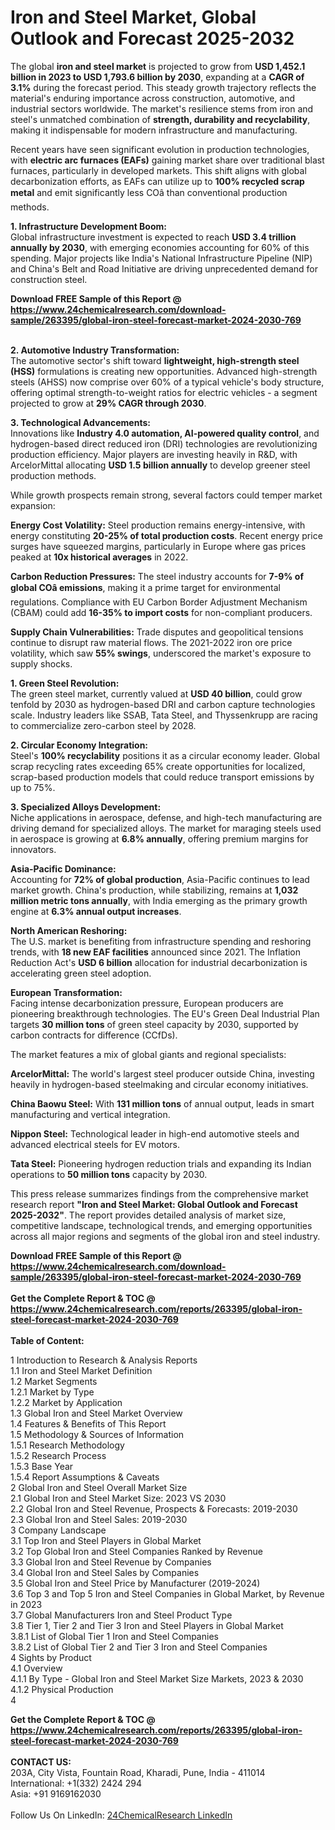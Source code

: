<h1>Iron and Steel Market, Global Outlook and Forecast 2025-2032</h1><p>The global <strong>iron and steel market</strong> is projected to grow from <strong>USD 1,452.1 billion in 2023 to USD 1,793.6 billion by 2030</strong>, expanding at a <strong>CAGR of 3.1%</strong> during the forecast period. This steady growth trajectory reflects the material's enduring importance across construction, automotive, and industrial sectors worldwide. The market's resilience stems from iron and steel's unmatched combination of <strong>strength, durability and recyclability</strong>, making it indispensable for modern infrastructure and manufacturing.</p><p>Recent years have seen significant evolution in production technologies, with <strong>electric arc furnaces (EAFs)</strong> gaining market share over traditional blast furnaces, particularly in developed markets. This shift aligns with global decarbonization efforts, as EAFs can utilize up to <strong>100% recycled scrap metal</strong> and emit significantly less COâ than conventional production methods.</p><p><strong>1. Infrastructure Development Boom:</strong><br>
Global infrastructure investment is expected to reach <strong>USD 3.4 trillion annually by 2030</strong>, with emerging economies accounting for 60% of this spending. Major projects like India's National Infrastructure Pipeline (NIP) and China's Belt and Road Initiative are driving unprecedented demand for construction steel.</p><div><b>Download FREE Sample of this Report @ 
            <a href="https://www.24chemicalresearch.com/download-sample/263395/global-iron-steel-forecast-market-2024-2030-769">
            https://www.24chemicalresearch.com/download-sample/263395/global-iron-steel-forecast-market-2024-2030-769</a></b></div><br><p><strong>2. Automotive Industry Transformation:</strong><br>
The automotive sector's shift toward <strong>lightweight, high-strength steel (HSS)</strong> formulations is creating new opportunities. Advanced high-strength steels (AHSS) now comprise over 60% of a typical vehicle's body structure, offering optimal strength-to-weight ratios for electric vehicles - a segment projected to grow at <strong>29% CAGR through 2030</strong>.</p><p><strong>3. Technological Advancements:</strong><br>
Innovations like <strong>Industry 4.0 automation, AI-powered quality control</strong>, and hydrogen-based direct reduced iron (DRI) technologies are revolutionizing production efficiency. Major players are investing heavily in R&amp;D, with ArcelorMittal allocating <strong>USD 1.5 billion annually</strong> to develop greener steel production methods.</p><p>While growth prospects remain strong, several factors could temper market expansion:</p><p><strong>Energy Cost Volatility:</strong> Steel production remains energy-intensive, with energy constituting <strong>20-25% of total production costs</strong>. Recent energy price surges have squeezed margins, particularly in Europe where gas prices peaked at <strong>10x historical averages</strong> in 2022.</p><p><strong>Carbon Reduction Pressures:</strong> The steel industry accounts for <strong>7-9% of global COâ emissions</strong>, making it a prime target for environmental regulations. Compliance with EU Carbon Border Adjustment Mechanism (CBAM) could add <strong>16-35% to import costs</strong> for non-compliant producers.</p><p><strong>Supply Chain Vulnerabilities:</strong> Trade disputes and geopolitical tensions continue to disrupt raw material flows. The 2021-2022 iron ore price volatility, which saw <strong>55% swings</strong>, underscored the market's exposure to supply shocks.</p><p><strong>1. Green Steel Revolution:</strong><br>
The green steel market, currently valued at <strong>USD 40 billion</strong>, could grow tenfold by 2030 as hydrogen-based DRI and carbon capture technologies scale. Industry leaders like SSAB, Tata Steel, and Thyssenkrupp are racing to commercialize zero-carbon steel by 2028.</p><p><strong>2. Circular Economy Integration:</strong><br>
Steel's <strong>100% recyclability</strong> positions it as a circular economy leader. Global scrap recycling rates exceeding 65% create opportunities for localized, scrap-based production models that could reduce transport emissions by up to 75%.</p><p><strong>3. Specialized Alloys Development:</strong><br>
Niche applications in aerospace, defense, and high-tech manufacturing are driving demand for specialized alloys. The market for maraging steels used in aerospace is growing at <strong>6.8% annually</strong>, offering premium margins for innovators.</p><p><strong>Asia-Pacific Dominance:</strong><br>
Accounting for <strong>72% of global production</strong>, Asia-Pacific continues to lead market growth. China's production, while stabilizing, remains at <strong>1,032 million metric tons annually</strong>, with India emerging as the primary growth engine at <strong>6.3% annual output increases</strong>.</p><p><strong>North American Reshoring:</strong><br>
The U.S. market is benefiting from infrastructure spending and reshoring trends, with <strong>18 new EAF facilities</strong> announced since 2021. The Inflation Reduction Act's <strong>USD 6 billion</strong> allocation for industrial decarbonization is accelerating green steel adoption.</p><p><strong>European Transformation:</strong><br>
Facing intense decarbonization pressure, European producers are pioneering breakthrough technologies. The EU's Green Deal Industrial Plan targets <strong>30 million tons</strong> of green steel capacity by 2030, supported by carbon contracts for difference (CCfDs).</p><p>The market features a mix of global giants and regional specialists:</p><p><strong>ArcelorMittal:</strong> The world's largest steel producer outside China, investing heavily in hydrogen-based steelmaking and circular economy initiatives.</p><p><strong>China Baowu Steel:</strong> With <strong>131 million tons</strong> of annual output, leads in smart manufacturing and vertical integration.</p><p><strong>Nippon Steel:</strong> Technological leader in high-end automotive steels and advanced electrical steels for EV motors.</p><p><strong>Tata Steel:</strong> Pioneering hydrogen reduction trials and expanding its Indian operations to <strong>50 million tons</strong> capacity by 2030.</p><p>This press release summarizes findings from the comprehensive market research report <strong>"Iron and Steel Market: Global Outlook and Forecast 2025-2032"</strong>. The report provides detailed analysis of market size, competitive landscape, technological trends, and emerging opportunities across all major regions and segments of the global iron and steel industry.</p><div><b>Download FREE Sample of this Report @ 
            <a href="https://www.24chemicalresearch.com/download-sample/263395/global-iron-steel-forecast-market-2024-2030-769">
            https://www.24chemicalresearch.com/download-sample/263395/global-iron-steel-forecast-market-2024-2030-769</a></b></div><br><div><b>Get the Complete Report & TOC @ 
            <a href="https://www.24chemicalresearch.com/reports/263395/global-iron-steel-forecast-market-2024-2030-769">
            https://www.24chemicalresearch.com/reports/263395/global-iron-steel-forecast-market-2024-2030-769</a></b></div><br>
            <b>Table of Content:</b><p>1 Introduction to Research & Analysis Reports<br />
    1.1 Iron and Steel Market Definition<br />
    1.2 Market Segments<br />
        1.2.1 Market by Type<br />
        1.2.2 Market by Application<br />
    1.3 Global Iron and Steel Market Overview<br />
    1.4 Features & Benefits of This Report<br />
    1.5 Methodology & Sources of Information<br />
        1.5.1 Research Methodology<br />
        1.5.2 Research Process<br />
        1.5.3 Base Year<br />
        1.5.4 Report Assumptions & Caveats<br />
2 Global Iron and Steel Overall Market Size<br />
    2.1 Global Iron and Steel Market Size: 2023 VS 2030<br />
    2.2 Global Iron and Steel Revenue, Prospects & Forecasts: 2019-2030<br />
    2.3 Global Iron and Steel Sales: 2019-2030<br />
3 Company Landscape<br />
    3.1 Top Iron and Steel Players in Global Market<br />
    3.2 Top Global Iron and Steel Companies Ranked by Revenue<br />
    3.3 Global Iron and Steel Revenue by Companies<br />
    3.4 Global Iron and Steel Sales by Companies<br />
    3.5 Global Iron and Steel Price by Manufacturer (2019-2024)<br />
    3.6 Top 3 and Top 5 Iron and Steel Companies in Global Market, by Revenue in 2023<br />
    3.7 Global Manufacturers Iron and Steel Product Type<br />
    3.8 Tier 1, Tier 2 and Tier 3 Iron and Steel Players in Global Market<br />
        3.8.1 List of Global Tier 1 Iron and Steel Companies<br />
        3.8.2 List of Global Tier 2 and Tier 3 Iron and Steel Companies<br />
4 Sights by Product<br />
    4.1 Overview<br />
        4.1.1 By Type - Global Iron and Steel Market Size Markets, 2023 & 2030<br />
        4.1.2 Physical Production<br />
        4</p><div><b>Get the Complete Report & TOC @ 
            <a href="https://www.24chemicalresearch.com/reports/263395/global-iron-steel-forecast-market-2024-2030-769">
            https://www.24chemicalresearch.com/reports/263395/global-iron-steel-forecast-market-2024-2030-769</a></b></div><br><b>CONTACT US:</b><br>
            203A, City Vista, Fountain Road, Kharadi, Pune, India - 411014<br>
            International: +1(332) 2424 294<br>
            Asia: +91 9169162030 <br><br>
            Follow Us On LinkedIn: <a href="https://www.linkedin.com/company/24chemicalresearch/">24ChemicalResearch LinkedIn</a>